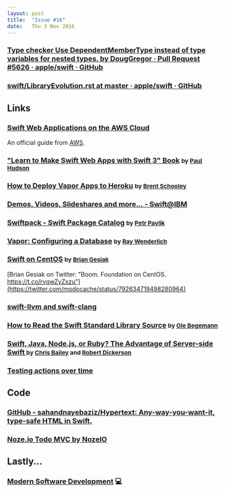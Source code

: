```yaml
---
layout: post
title:  "Issue #16"
date:   Thu 3 Nov 2016
---
```



### [Type checker Use DependentMemberType instead of type variables for nested types. by DougGregor · Pull Request #5626 · apple/swift · GitHub](https://github.com/apple/swift/pull/5626)


### [swift/LibraryEvolution.rst at master · apple/swift · GitHub](https://github.com/apple/swift/blob/master/docs/LibraryEvolution.rst)


## Links


### [Swift Web Applications on the AWS Cloud](https://s3.amazonaws.com/quickstart-reference/swift/latest/doc/swift-web-apps-on-the-aws-cloud.pdf)

An official guide from [AWS](http://aws.amazon.com).

### ["Learn to Make Swift Web Apps with Swift 3" Book](https://www.hackingwithswift.com/store/server-side-swift) <small>by [Paul Hudson](https://twitter.com/twostraws)</small>



### [How to Deploy Vapor Apps to Heroku](https://www.twilio.com/blog/2016/11/how-to-deploy-vapor-apps-to-heroku.html) <small> by [Brent Schooley](https://twitter.com/brentschooley)</small>



### [Demos, Videos, Slideshares and more... - Swift@IBM](https://developer.ibm.com/swift/demos/)



### [Swiftpack - Swift Package Catalog](http://www.swiftpack.co) <small>by [Petr Pavlik](https://twitter.com/ptrpavlik)</small>


### [Vapor: Configuring a Database](https://videos.raywenderlich.com/screencasts/server-side-swift-with-vapor-configuring-a-database) <small>by [Ray Wenderlich](https://twitter.com/rwenderlich)</small>


### [Swift on CentOS](https://twitter.com/modocache/status/792599060620476416) <small>by [Brian Gesiak](https://twitter.com/modocache)</small>

[Brian Gesiak on Twitter: "Boom. Foundation on CentOS. https://t.co/rvqwZyZxzu"](https://twitter.com/modocache/status/792634719498280964)

### [swift-llvm and swift-clang](http://modocache.io/swift-llvm-and-swift-clang)



### [How to Read the Swift Standard Library Source](https://oleb.net/blog/2016/10/swift-stdlib-source/) <small>by [Ole Begemann](http://twitter.com/olebegemann)</small>



### [Swift, Java, Node.js, or Ruby? The Advantage of Server-side Swift ](https://realm.io/news/tryswift-chris-robert-end-to-end-application-development-swift-backend/) <small>by [Chris Bailey](https://twitter.com/Chris__Bailey) and [Robert Dickerson](https://twitter.com/rfdickerson)</small>



### [Testing actions over time](https://www.cocoawithlove.com/blog/testing-actions-over-time.html)



## Code

### [GitHub - sahandnayebaziz/Hypertext: Any-way-you-want-it, type-safe HTML in Swift.](https://github.com/sahandnayebaziz/Hypertext)

### [Noze.io Todo MVC by NozeIO](http://noze.io/noze-todomvc/)


## Lastly...

### [Modern Software Development](https://twitter.com/rabcyr/status/793617702736756736) 💻
